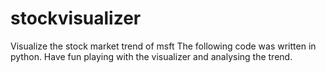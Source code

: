# stockvisualizer
Visualize the stock market trend of msft
The following code was written in python.
Have fun playing with the visualizer and analysing the trend.
